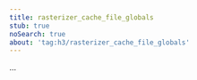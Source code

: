 ```yaml
---
title: rasterizer_cache_file_globals
stub: true
noSearch: true
about: 'tag:h3/rasterizer_cache_file_globals'
---
```

  ...
  